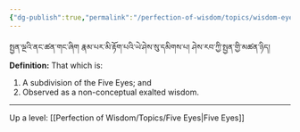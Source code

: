 ```yaml
---
{"dg-publish":true,"permalink":"/perfection-of-wisdom/topics/wisdom-eye/"}
---
```


སྤྱན་ལྔའི་ནང་ཚན་གང་ཞིག རྣམ་པར་མི་རྟོག་པའི་ཡེ་ཤེས་སུ་དམིགས་པ། ཤེས་རབ་ཀྱི་སྤྱན་གྱི་མཚན་ཉིད།
**Definition:** That which is:
1. A subdivision of the Five Eyes; and
2. Observed as a non-conceptual exalted wisdom.

---
Up a level: [[Perfection of Wisdom/Topics/Five Eyes\|Five Eyes]]